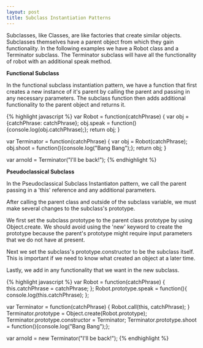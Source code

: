 ```yaml
---
layout: post
title: Subclass Instantiation Patterns
---
```

Subclasses, like Classes, are like factories that create similar objects.  Subclasses themselves have a parent object from which they gain functionality.  In the following examples we have a Robot class and a Terminator subclass.  The Terminator subclass will have all the functionality of robot with an additional speak method.


**Functional Subclass**

In the functional subclass instantiation pattern, we have a function that first creates a new instance of it's parent by calling the parent and passing in any necessary parameters.  The subclass function then adds additional functionality to the parent object and returns it.

{% highlight javascript %}
var Robot = function(catchPhrase) {
  var obj = {catchPhrase: catchPhrase};
  obj.speak = function(){console.log(obj.catchPhrase);};
  return obj;
}

var Terminator = function(catchPhrase) {
  var obj = Robot(catchPhrase);
  obj.shoot = function(){console.log("Bang Bang");};
  return obj;
}

var arnold = Terminator("I'll be back!");
{% endhighlight %}

**Pseudoclassical Subclass**

In the Pseudoclassical Subclass Instantiaton pattern, we call the parent passing in a 'this' reference and any additional parameters.

After calling the parent class and outside of the subclass variable, we must make several changes to the subclass's prototype.

We first set the subclass prototype to the parent class prototype by using Object.create.  We should avoid using the 'new' keyword to create the prototype because the parent's prototype might require input parameters that we do not have at present.

Next we set the subclass's prototype.constructor to be the subclass itself.  This is important if we need to know what created an object at a later time.

Lastly, we add in any functionality that we want in the new subclass.


{% highlight javascript %}
var Robot = function(catchPhrase) {
  this.catchPhrase = catchPhrase;
};
Robot.prototype.speak = function(){
  console.log(this.catchPhrase);
};

var Terminator = function(catchPhrase) {
  Robot.call(this, catchPhrase);
}
Terminator.prototype = Object.create(Robot.prototype);
Terminator.prototype.constructor = Terminator;
Terminator.prototype.shoot = function(){console.log("Bang Bang");};

var arnold = new Terminator("I'll be back!");
{% endhighlight %}